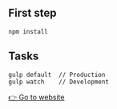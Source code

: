 ## First step
```
npm install
```

## Tasks
```
gulp default  // Production
gulp watch    // Development
```

<a href="https://dothar.github.io/randomizer-site/" target="_blank">👉 Go to website</a>
